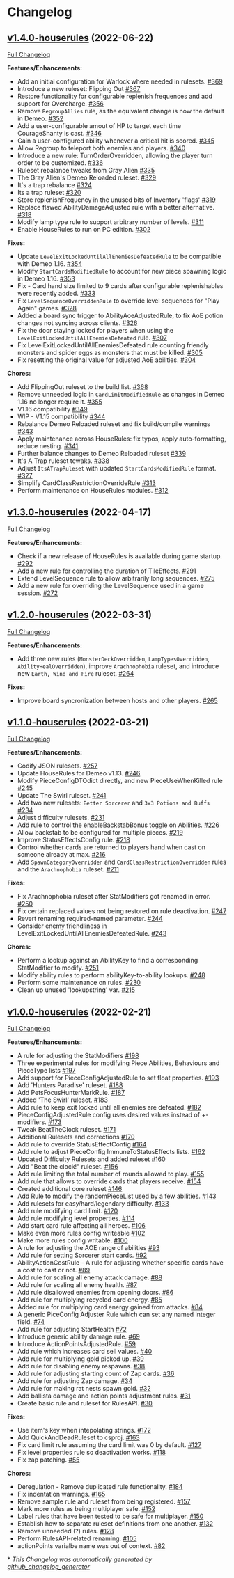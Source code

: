 # Changelog

## [v1.4.0-houserules](https://github.com/orendain/demeomods/tree/v1.4.0-houserules) (2022-06-22)

[Full Changelog](https://github.com/orendain/demeomods/compare/v1.3.0-houserules...v1.4.0-houserules)

**Features/Enhancements:**

- Add an initial configuration for Warlock where needed in rulesets. [\#369](https://github.com/orendain/DemeoMods/pull/369)
- Introduce a new ruleset: Flipping Out [\#367](https://github.com/orendain/DemeoMods/pull/367)
- Restore functionality for configurable replenish frequences and add support for Overcharge. [\#356](https://github.com/orendain/DemeoMods/pull/356)
- Remove `RegroupAllies` rule, as the equivalent change is now the default in Demeo. [\#352](https://github.com/orendain/DemeoMods/pull/352)
- Add a user-configurable amout of HP to target each time CourageShanty is cast. [\#346](https://github.com/orendain/DemeoMods/pull/346)
- Gain a user-configured ability whenever a critical hit is scored. [\#345](https://github.com/orendain/DemeoMods/pull/345)
- Allow Regroup to teleport both enemies and players. [\#340](https://github.com/orendain/DemeoMods/pull/340)
- Introduce a new rule: TurnOrderOverridden, allowing the player turn order to be customized. [\#336](https://github.com/orendain/DemeoMods/pull/336)
- Ruleset rebalance tweaks from Gray Alien [\#335](https://github.com/orendain/DemeoMods/pull/335)
- The Gray Alien's Demeo Reloaded ruleset. [\#329](https://github.com/orendain/DemeoMods/pull/329)
- It's a trap rebalance [\#324](https://github.com/orendain/DemeoMods/pull/324)
- Its a trap ruleset [\#320](https://github.com/orendain/DemeoMods/pull/320)
- Store replenishFrequency in the unused bits of Inventory 'flags' [\#319](https://github.com/orendain/DemeoMods/pull/319)
- Replace flawed AbilityDamageAdjusted rule with a better alternative. [\#318](https://github.com/orendain/DemeoMods/pull/318)
- Modify lamp type rule to support arbitrary number of levels. [\#311](https://github.com/orendain/DemeoMods/pull/311)
- Enable HouseRules to run on PC edition. [\#302](https://github.com/orendain/DemeoMods/pull/302)

**Fixes:**

- Update `LevelExitLockedUntilAllEnemiesDefeatedRule` to be compatible with Demeo 1.16. [\#354](https://github.com/orendain/DemeoMods/pull/354)
- Modify `StartCardsModifiedRule` to account for new piece spawning logic in Demeo 1.16. [\#353](https://github.com/orendain/DemeoMods/pull/353)
- Fix - Card hand size limited to 9 cards after configurable replenishables were recently added. [\#333](https://github.com/orendain/DemeoMods/pull/333)
- Fix `LevelSequenceOverriddenRule` to override level sequences for "Play Again" games. [\#328](https://github.com/orendain/DemeoMods/pull/328)
- Added a board sync trigger to AbilityAoeAdjustedRule, to fix AoE potion changes not syncing across clients. [\#326](https://github.com/orendain/DemeoMods/pull/326)
- Fix the door staying locked for players when using the `LevelExitLockedUntilAllEnemiesDefeated` rule. [\#307](https://github.com/orendain/DemeoMods/pull/307)
- Fix LevelExitLockedUntilAllEnemiesDefeated rule counting friendly monsters and spider eggs as monsters that must be killed. [\#305](https://github.com/orendain/DemeoMods/pull/305)
- Fix resetting the original value for adjusted AoE abilities. [\#304](https://github.com/orendain/DemeoMods/pull/304)

**Chores:**

- Add FlippingOut ruleset to the build list. [\#368](https://github.com/orendain/DemeoMods/pull/368)
- Remove unneeded logic in `CardLimitModifiedRule` as changes in Demeo 1.16 no longer require it. [\#355](https://github.com/orendain/DemeoMods/pull/355)
- V1.16 compatibility [\#349](https://github.com/orendain/DemeoMods/pull/349)
- WIP - V1.15 compatibility [\#344](https://github.com/orendain/DemeoMods/pull/344)
- Rebalance Demeo Reloaded ruleset and fix build/compile warnings [\#343](https://github.com/orendain/DemeoMods/pull/343)
- Apply maintenance across HouseRules: fix typos, apply auto-formatting, reduce nesting. [\#341](https://github.com/orendain/DemeoMods/pull/341)
- Further balance changes to Demeo Reloaded ruleset [\#339](https://github.com/orendain/DemeoMods/pull/339)
- It's A Trap ruleset tewaks. [\#338](https://github.com/orendain/DemeoMods/pull/338)
- Adjust `ItsATrapRuleset` with updated `StartCardsModifiedRule` format. [\#327](https://github.com/orendain/DemeoMods/pull/327)
- Simplify CardClassRestrictionOverrideRule [\#313](https://github.com/orendain/DemeoMods/pull/313)
- Perform maintenance on HouseRules modules. [\#312](https://github.com/orendain/DemeoMods/pull/312)

## [v1.3.0-houserules](https://github.com/orendain/demeomods/tree/v1.3.0-houserules) (2022-04-17)

[Full Changelog](https://github.com/orendain/demeomods/compare/v1.2.0-houserules...v1.3.0-houserules)

**Features/Enhancements:**

- Check if a new release of HouseRules is available during game startup. [\#292](https://github.com/orendain/DemeoMods/pull/292)
- Add a new rule for controlling the duration of TileEffects. [\#291](https://github.com/orendain/DemeoMods/pull/291)
- Extend LevelSequence rule to allow arbitrarily long sequences. [\#275](https://github.com/orendain/DemeoMods/pull/275)
- Add a new rule for overriding the LevelSequence used in a game session. [\#272](https://github.com/orendain/DemeoMods/pull/272)

## [v1.2.0-houserules](https://github.com/orendain/demeomods/tree/v1.2.0-houserules) (2022-03-31)

[Full Changelog](https://github.com/orendain/demeomods/compare/v1.1.0-houserules...v1.2.0-houserules)

**Features/Enhancements:**

- Add three new rules \(`MonsterDeckOverridden`, `LampTypesOverridden`, `AbilityHealOverridden`\), improve `Arachnophobia` ruleset, and introduce new `Earth, Wind and Fire` ruleset. [\#264](https://github.com/orendain/DemeoMods/pull/264)

**Fixes:**

- Improve board syncronization between hosts and other players. [\#265](https://github.com/orendain/DemeoMods/pull/265)

## [v1.1.0-houserules](https://github.com/orendain/demeomods/tree/v1.1.0-houserules) (2022-03-21)

[Full Changelog](https://github.com/orendain/demeomods/compare/v1.0.0-houserules...v1.1.0-houserules)

**Features/Enhancements:**

- Codify JSON rulesets. [\#257](https://github.com/orendain/DemeoMods/pull/257)
- Update HouseRules for Demeo v1.13. [\#246](https://github.com/orendain/DemeoMods/pull/246)
- Modify PieceConfigDTOdict directly, and new PieceUseWhenKilled rule [\#245](https://github.com/orendain/DemeoMods/pull/245)
- Update The Swirl ruleset. [\#241](https://github.com/orendain/DemeoMods/pull/241)
- Add two new rulesets: `Better Sorcerer` and `3x3 Potions and Buffs` [\#234](https://github.com/orendain/DemeoMods/pull/234)
- Adjust difficulty rulesets. [\#231](https://github.com/orendain/DemeoMods/pull/231)
- Add rule to control the enableBackstabBonus toggle on Abilities. [\#226](https://github.com/orendain/DemeoMods/pull/226)
- Allow backstab to be configured for multiple pieces. [\#219](https://github.com/orendain/DemeoMods/pull/219)
- Improve StatusEffectsConfig rule. [\#218](https://github.com/orendain/DemeoMods/pull/218)
- Control whether cards are returned to players hand when cast on someone already at max. [\#216](https://github.com/orendain/DemeoMods/pull/216)
- Add `SpawnCategoryOverridden` and `CardClassRestrictionOverridden`  rules and the `Arachnophobia` ruleset. [\#211](https://github.com/orendain/DemeoMods/pull/211)

**Fixes:**

- Fix Arachnophobia ruleset after StatModifiers got renamed in error. [\#250](https://github.com/orendain/DemeoMods/pull/250)
- Fix certain replaced values not being restored on rule deactivation. [\#247](https://github.com/orendain/DemeoMods/pull/247)
- Revert renaming required-named parameter. [\#244](https://github.com/orendain/DemeoMods/pull/244)
- Consider enemy friendliness in LevelExitLockedUntilAllEnemiesDefeatedRule. [\#243](https://github.com/orendain/DemeoMods/pull/243)

**Chores:**

- Perform a lookup against an AbilityKey to find a corresponding StatModifier to modify. [\#251](https://github.com/orendain/DemeoMods/pull/251)
- Modify ability rules to perform abilityKey-to-ability lookups. [\#248](https://github.com/orendain/DemeoMods/pull/248)
- Perform some maintenance on rules. [\#230](https://github.com/orendain/DemeoMods/pull/230)
- Clean up unused 'lookupstring' var. [\#215](https://github.com/orendain/DemeoMods/pull/215)

## [v1.0.0-houserules](https://github.com/orendain/demeomods/tree/v1.0.0-houserules) (2022-02-21)

[Full Changelog](https://github.com/orendain/demeomods/compare/faa2e50c1fdc985e4bf0383f16ef8980eb1580b9...v1.0.0-houserules)

**Features/Enhancements:**

- A rule for adjusting the StatModifiers [\#198](https://github.com/orendain/DemeoMods/pull/198)
- Three experimental rules for modifying Piece Abilities, Behaviours and PieceType lists [\#197](https://github.com/orendain/DemeoMods/pull/197)
- Add support for PieceConfigAdjustedRule to set float properties. [\#193](https://github.com/orendain/DemeoMods/pull/193)
- Add 'Hunters Paradise' ruleset. [\#188](https://github.com/orendain/DemeoMods/pull/188)
- Add PetsFocusHunterMarkRule. [\#187](https://github.com/orendain/DemeoMods/pull/187)
- Added 'The Swirl' ruleset. [\#183](https://github.com/orendain/DemeoMods/pull/183)
- Add rule to keep exit locked until all enemies are defeated. [\#182](https://github.com/orendain/DemeoMods/pull/182)
- PieceConfigAdjustedRule config uses desired values instead of +- modifiers. [\#173](https://github.com/orendain/DemeoMods/pull/173)
- Tweak BeatTheClock ruleset. [\#171](https://github.com/orendain/DemeoMods/pull/171)
- Additional Rulesets and corrections [\#170](https://github.com/orendain/DemeoMods/pull/170)
- Add rule to override StatusEffectConfig  [\#164](https://github.com/orendain/DemeoMods/pull/164)
- Add rule to adjust PieceConfig ImmuneToStatusEffects lists. [\#162](https://github.com/orendain/DemeoMods/pull/162)
- Updated Difficulty Rulesets and added ruleset [\#160](https://github.com/orendain/DemeoMods/pull/160)
- Add "Beat the clock!" ruleset. [\#156](https://github.com/orendain/DemeoMods/pull/156)
- Add rule limiting the total number of rounds allowed to play. [\#155](https://github.com/orendain/DemeoMods/pull/155)
- Add rule that allows to override cards that players receive. [\#154](https://github.com/orendain/DemeoMods/pull/154)
- Created additional core ruleset [\#146](https://github.com/orendain/DemeoMods/pull/146)
- Add Rule to modify the randomPieceList used by a few abilities. [\#143](https://github.com/orendain/DemeoMods/pull/143)
- Add rulesets for easy/hard/legendary difficulty. [\#133](https://github.com/orendain/DemeoMods/pull/133)
- Add rule modifying card limit. [\#120](https://github.com/orendain/DemeoMods/pull/120)
- Add rule modifying level properties. [\#114](https://github.com/orendain/DemeoMods/pull/114)
- Add start card rule affecting all heroes. [\#106](https://github.com/orendain/DemeoMods/pull/106)
- Make even more rules config writeable [\#102](https://github.com/orendain/DemeoMods/pull/102)
- Make more rules config writable. [\#100](https://github.com/orendain/DemeoMods/pull/100)
- A rule for adjusting the AOE range of abilities [\#93](https://github.com/orendain/DemeoMods/pull/93)
- Add rule for setting Sorcerer start cards. [\#92](https://github.com/orendain/DemeoMods/pull/92)
- AbilityActionCostRule - A rule for adjusting whether specific cards have a cost to cast or not. [\#89](https://github.com/orendain/DemeoMods/pull/89)
- Add rule for scaling all enemy attack damage. [\#88](https://github.com/orendain/DemeoMods/pull/88)
- Add rule for scaling all enemy health. [\#87](https://github.com/orendain/DemeoMods/pull/87)
- Add rule disallowed enemies from opening doors. [\#86](https://github.com/orendain/DemeoMods/pull/86)
- Add rule for multiplying recycled card energy. [\#85](https://github.com/orendain/DemeoMods/pull/85)
- Added rule for multiplying card energy gained from attacks. [\#84](https://github.com/orendain/DemeoMods/pull/84)
- A generic PiceConfig Adjuster Rule which can set any named integer field. [\#74](https://github.com/orendain/DemeoMods/pull/74)
- Add rule for adjusting StartHealth [\#72](https://github.com/orendain/DemeoMods/pull/72)
- Introduce generic ability damage rule. [\#69](https://github.com/orendain/DemeoMods/pull/69)
- Introduce ActionPointsAdjustedRule. [\#59](https://github.com/orendain/DemeoMods/pull/59)
- Add rule which increases card sell values. [\#40](https://github.com/orendain/DemeoMods/pull/40)
- Add rule for multiplying gold picked up. [\#39](https://github.com/orendain/DemeoMods/pull/39)
- Add rule for disabling enemy respawns. [\#38](https://github.com/orendain/DemeoMods/pull/38)
- Add rule for adjusting starting count of Zap cards. [\#36](https://github.com/orendain/DemeoMods/pull/36)
- Add rule for adjusting Zap damage. [\#34](https://github.com/orendain/DemeoMods/pull/34)
- Add rule for making rat nests spawn gold. [\#32](https://github.com/orendain/DemeoMods/pull/32)
- Add ballista damage and action points adjustment rules. [\#31](https://github.com/orendain/DemeoMods/pull/31)
- Create basic rule and ruleset for RulesAPI. [\#30](https://github.com/orendain/DemeoMods/pull/30)

**Fixes:**

- Use item's key when intepolating strings. [\#172](https://github.com/orendain/DemeoMods/pull/172)
- Add QuickAndDeadRuleset to csproj. [\#163](https://github.com/orendain/DemeoMods/pull/163)
- Fix card limit rule assuming the card limit was 0 by default. [\#127](https://github.com/orendain/DemeoMods/pull/127)
- Fix level properties rule so deactivation works. [\#118](https://github.com/orendain/DemeoMods/pull/118)
- Fix zap patching. [\#55](https://github.com/orendain/DemeoMods/pull/55)

**Chores:**

- Deregulation - Remove duplicated rule functionality.  [\#184](https://github.com/orendain/DemeoMods/pull/184)
- Fix indentation warnings. [\#165](https://github.com/orendain/DemeoMods/pull/165)
- Remove sample rule and ruleset from being registered. [\#157](https://github.com/orendain/DemeoMods/pull/157)
- Mark more rules as being multiplayer safe. [\#152](https://github.com/orendain/DemeoMods/pull/152)
- Label rules that have been tested to be safe for multiplayer. [\#150](https://github.com/orendain/DemeoMods/pull/150)
- Establish how to separate ruleset definitions from one another. [\#132](https://github.com/orendain/DemeoMods/pull/132)
- Remove unneeded \(?\) rules. [\#128](https://github.com/orendain/DemeoMods/pull/128)
- Perform RulesAPI-related renaming. [\#105](https://github.com/orendain/DemeoMods/pull/105)
- actionPoints varialbe name was out of context. [\#82](https://github.com/orendain/DemeoMods/pull/82)



\* *This Changelog was automatically generated by [github_changelog_generator](https://github.com/github-changelog-generator/github-changelog-generator)*
